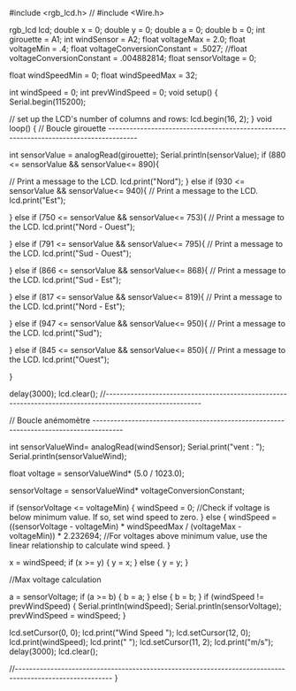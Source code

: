 #include <rgb_lcd.h>
// #include <Wire.h>

rgb_lcd lcd;
double x = 0;
double y = 0;
double a = 0;
double b = 0;
int girouette = A1;
int windSensor = A2;
float voltageMax = 2.0;
float voltageMin = .4;
float voltageConversionConstant = .5027;
//float voltageConversionConstant = .004882814;
float sensorVoltage = 0;

float windSpeedMin = 0;
float windSpeedMax = 32;

int windSpeed = 0;
int prevWindSpeed = 0;
void setup() {
Serial.begin(115200);

  // set up the LCD's number of columns and rows:
    lcd.begin(16, 2);
}
void loop() {
// Boucle girouette --------------------------------------------------------------------------------------

int sensorValue = analogRead(girouette);
Serial.println(sensorValue);
if (880 <= sensorValue && sensorValue<= 890){

// Print a message to the LCD.
    lcd.print("Nord");
}
else if (930 <= sensorValue && sensorValue<= 940){
// Print a message to the LCD.
    lcd.print("Est");
    
}
else if (750 <= sensorValue && sensorValue<= 753){
// Print a message to the LCD.
    lcd.print("Nord - Ouest");
  
}
else if (791 <= sensorValue && sensorValue<= 795){
// Print a message to the LCD.
    lcd.print("Sud - Ouest");
  
}
else if (866 <= sensorValue && sensorValue<= 868){
// Print a message to the LCD.
    lcd.print("Sud - Est");
  
}
else if (817 <= sensorValue && sensorValue<= 819){
// Print a message to the LCD.
    lcd.print("Nord - Est");
  
}
else if (947 <= sensorValue && sensorValue<= 950){
// Print a message to the LCD.
    lcd.print("Sud");
  
}
else if (845 <= sensorValue && sensorValue<= 850){
// Print a message to the LCD.
    lcd.print("Ouest");

}

delay(3000);
lcd.clear();
//---------------------------------------------------------------------------------------------------------
 
// Boucle anémomètre --------------------------------------------------------------------------------------

 int sensorValueWind= analogRead(windSensor);
 Serial.print("vent : ");
 Serial.println(sensorValueWind);

  float voltage = sensorValueWind* (5.0 / 1023.0);

  sensorVoltage = sensorValueWind* voltageConversionConstant;



  if (sensorVoltage <= voltageMin) {
    windSpeed = 0; //Check if voltage is below minimum value. If so, set wind speed to zero.
  } else {
    windSpeed = ((sensorVoltage - voltageMin) * windSpeedMax / (voltageMax - voltageMin)) * 2.232694; //For voltages above minimum value, use the linear relationship to calculate wind speed.
  }

  x = windSpeed;
  if (x >= y) {
    y = x;
  } else {
    y = y;
  }

  //Max voltage calculation

  a = sensorVoltage;
  if (a >= b) {
    b = a;
  } else {
    b = b;
  }
  if (windSpeed != prevWindSpeed) {
    Serial.println(windSpeed);
    Serial.println(sensorVoltage);
    prevWindSpeed = windSpeed;
  }
  
  lcd.setCursor(0, 0);
  lcd.print("Wind Speed ");
  lcd.setCursor(12, 0);
  lcd.print(windSpeed);
  lcd.print(" ");
  lcd.setCursor(11, 2);
  lcd.print("m/s");
  delay(3000);
  lcd.clear();

//---------------------------------------------------------------------------------------------------------
}
